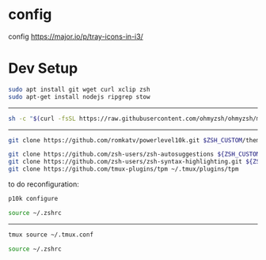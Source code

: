 # config
config
https://major.io/p/tray-icons-in-i3/

# Dev Setup

```bash
sudo apt install git wget curl xclip zsh
sudo apt-get install nodejs ripgrep stow
```

---

```bash
sh -c "$(curl -fsSL https://raw.githubusercontent.com/ohmyzsh/ohmyzsh/master/tools/install.sh)" #oh my zsh
```

---

```bash
git clone https://github.com/romkatv/powerlevel10k.git $ZSH_CUSTOM/themes/powerlevel10k
```

```bash
git clone https://github.com/zsh-users/zsh-autosuggestions ${ZSH_CUSTOM:-~/.oh-my-zsh/custom}/plugins/zsh-autosuggestions
git clone https://github.com/zsh-users/zsh-syntax-highlighting.git ${ZSH_CUSTOM:-~/.oh-my-zsh/custom}/plugins/zsh-syntax-highlighting
git clone https://github.com/tmux-plugins/tpm ~/.tmux/plugins/tpm
```

to do reconfiguration:

```bash
p10k configure
```

```bash
source ~/.zshrc
```

---

```bash
tmux source ~/.tmux.conf
```
```bash
source ~/.zshrc
```

